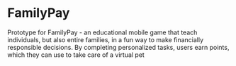 # FamilyPay
Prototype for FamilyPay -
an educational mobile game that teach individuals, but also entire families, in a fun way to make
financially responsible decisions. By completing personalized tasks, users earn
points, which they can use to take care of a virtual pet
